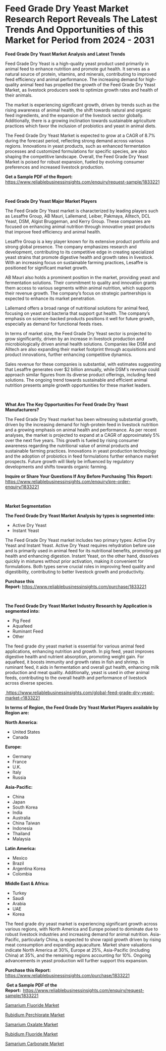 <p><h1>Feed Grade Dry Yeast Market Research Report Reveals The Latest Trends And Opportunities of this Market for Period from 2024 - 2031</h1></p><p><strong>Feed Grade Dry Yeast Market Analysis and Latest Trends</strong></p>
<p><p>Feed Grade Dry Yeast is a high-quality yeast product used primarily in animal feed to enhance nutrition and promote gut health. It serves as a natural source of protein, vitamins, and minerals, contributing to improved feed efficiency and animal performance. The increasing demand for high-quality animal feed has propelled the growth of the Feed Grade Dry Yeast Market, as livestock producers seek to optimize growth rates and health of their animals.</p><p>The market is experiencing significant growth, driven by trends such as the rising awareness of animal health, the shift towards natural and organic feed ingredients, and the expansion of the livestock sector globally. Additionally, there is a growing inclination towards sustainable agriculture practices which favor the inclusion of probiotics and yeast in animal diets. </p><p>The Feed Grade Dry Yeast Market is expected to grow at a CAGR of 8.7% during the forecast period, reflecting strong demand across various regions. Innovations in yeast products, such as enhanced fermentation processes and customized formulations for specific species, are also shaping the competitive landscape. Overall, the Feed Grade Dry Yeast Market is poised for robust expansion, fueled by evolving consumer preferences and increased livestock production.</p></p>
<p><strong>Get a Sample PDF of the Report:&nbsp;</strong> <a href="https://www.reliablebusinessinsights.com/enquiry/request-sample/1833221?utm_campaign=1726&utm_medium=2&utm_source=Github&utm_content=ia&utm_term=17102024&utm_id=feed-grade-dry-yeast">https://www.reliablebusinessinsights.com/enquiry/request-sample/1833221</a></p>
<p>&nbsp;</p>
<p><strong>Feed Grade Dry Yeast Major Market Players</strong></p>
<p><p>The Feed Grade Dry Yeast market is characterized by leading players such as Lesaffre Group, AB Mauri, Lallemand, Leiber, Pakmaya, Alltech, DCL Yeast, DSM, Algist Bruggeman, and Kerry Group. These companies are focused on enhancing animal nutrition through innovative yeast products that improve feed efficiency and animal health.</p><p>Lesaffre Group is a key player known for its extensive product portfolio and strong global presence. The company emphasizes research and development, contributing to its competitive edge in creating specialized yeast strains that promote digestive health and growth rates in livestock. With an increasing focus on sustainable farming practices, Lesaffre is positioned for significant market growth.</p><p>AB Mauri also holds a prominent position in the market, providing yeast and fermentation solutions. Their commitment to quality and innovation grants them access to various segments within animal nutrition, which supports their revenue growth. The company’s focus on strategic partnerships is expected to enhance its market penetration.</p><p>Lallemand offers a broad range of nutritional solutions for animal feed, focusing on yeast and bacteria that support gut health. The company’s emphasis on science-backed products positions it well for future growth, especially as demand for functional feeds rises.</p><p>In terms of market size, the Feed Grade Dry Yeast sector is projected to grow significantly, driven by an increase in livestock production and microbiologically driven animal health solutions. Companies like DSM and Alltech are also expanding their market footprint through acquisitions and product innovations, further enhancing competitive dynamics.</p><p>Sales revenue for these companies is substantial, with estimates suggesting that Lesaffre generates over $2 billion annually, while DSM's revenue could approach similar figures from its diverse product offerings, including feed solutions. The ongoing trend towards sustainable and efficient animal nutrition presents ample growth opportunities for these market leaders.</p></p>
<p>&nbsp;</p>
<p><strong>What Are The Key Opportunities For Feed Grade Dry Yeast Manufacturers?</strong></p>
<p><p>The Feed Grade Dry Yeast market has been witnessing substantial growth, driven by the increasing demand for high-protein feed in livestock nutrition and a growing emphasis on animal health and performance. As per recent analyses, the market is projected to expand at a CAGR of approximately 5% over the next five years. This growth is fueled by rising consumer awareness regarding the nutritional value of animal products and sustainable farming practices. Innovations in yeast production technology and the adoption of probiotics in feed formulations further enhance market prospects. Future growth will likely be influenced by regulatory developments and shifts towards organic farming.</p></p>
<p><strong>Inquire or Share Your Questions If Any Before Purchasing This Report:</strong> <a href="https://www.reliablebusinessinsights.com/enquiry/pre-order-enquiry/1833221?utm_campaign=1726&utm_medium=2&utm_source=Github&utm_content=ia&utm_term=17102024&utm_id=feed-grade-dry-yeast">https://www.reliablebusinessinsights.com/enquiry/pre-order-enquiry/1833221</a></p>
<p>&nbsp;</p>
<p><strong>Market Segmentation</strong></p>
<p><strong>The Feed Grade Dry Yeast Market Analysis by types is segmented into:</strong></p>
<p><ul><li>Active Dry Yeast</li><li>Instant Yeast</li></ul></p>
<p><p>The Feed Grade Dry Yeast market includes two primary types: Active Dry Yeast and Instant Yeast. Active Dry Yeast requires rehydration before use and is primarily used in animal feed for its nutritional benefits, promoting gut health and enhancing digestion. Instant Yeast, on the other hand, dissolves quickly in mixtures without prior activation, making it convenient for formulations. Both types serve crucial roles in improving feed quality and digestibility, contributing to better livestock growth and productivity.</p></p>
<p><strong>Purchase this Report:&nbsp;</strong><a href="https://www.reliablebusinessinsights.com/purchase/1833221?utm_campaign=1726&utm_medium=2&utm_source=Github&utm_content=ia&utm_term=17102024&utm_id=feed-grade-dry-yeast">https://www.reliablebusinessinsights.com/purchase/1833221</a></p>
<p>&nbsp;</p>
<p><strong>The Feed Grade Dry Yeast Market Industry Research by Application is segmented into:</strong></p>
<p><ul><li>Pig Feed</li><li>Aquafeed</li><li>Ruminant Feed</li><li>Other</li></ul></p>
<p><p>The feed grade dry yeast market is essential for various animal feed applications, enhancing nutrition and growth. In pig feed, yeast improves digestive health and nutrient absorption, promoting weight gain. For aquafeed, it boosts immunity and growth rates in fish and shrimp. In ruminant feed, it aids in fermentation and overall gut health, enhancing milk production and meat quality. Additionally, yeast is used in other animal feeds, contributing to the overall health and performance of livestock across diverse species.</p></p>
<p><a href="https://www.reliablebusinessinsights.com/global-feed-grade-dry-yeast-market-r1833221?utm_campaign=1726&utm_medium=2&utm_source=Github&utm_content=ia&utm_term=17102024&utm_id=feed-grade-dry-yeast">&nbsp;https://www.reliablebusinessinsights.com/global-feed-grade-dry-yeast-market-r1833221</a></p>
<p><strong>In terms of Region, the Feed Grade Dry Yeast Market Players available by Region are:</strong></p>
<p>
    <p> <strong> North America: </strong>
        <ul>
            <li>United States</li>
            <li>Canada</li>
        </ul>
        </p> 
    <p> <strong> Europe: </strong>
        <ul>
            <li>Germany</li>
            <li>France</li>
            <li>U.K.</li>
            <li>Italy</li>
            <li>Russia</li>
        </ul>
        </p> 
    <p> <strong> Asia-Pacific: </strong>
        <ul>
            <li>China</li>
            <li>Japan</li>
            <li>South Korea</li>
            <li>India</li>
            <li>Australia</li>
            <li>China Taiwan</li>
            <li>Indonesia</li>
            <li>Thailand</li>
            <li>Malaysia</li>
        </ul>
        </p> 
    <p> <strong> Latin America: </strong>
        <ul>
            <li>Mexico</li>
            <li>Brazil</li>
            <li>Argentina Korea</li>
            <li>Colombia</li>
        </ul>
        </p> 
    <p> <strong> Middle East & Africa: </strong>
        <ul>
            <li>Turkey</li>
            <li>Saudi</li>
            <li>Arabia</li>
            <li>UAE</li>
            <li>Korea</li>
        </ul>
    </p>
    </p>
<p><p>The feed grade dry yeast market is experiencing significant growth across various regions, with North America and Europe poised to dominate due to robust livestock industries and increasing demand for animal nutrition. Asia-Pacific, particularly China, is expected to show rapid growth driven by rising meat consumption and expanding aquaculture. Market share valuations indicate North America at 30%, Europe at 25%, Asia-Pacific (including China) at 35%, and the remaining regions accounting for 10%. Ongoing advancements in yeast production will further support this expansion.</p></p>
<p><strong>Purchase this Report: </strong><a href="https://www.reliablebusinessinsights.com/purchase/1833221?utm_campaign=1726&utm_medium=2&utm_source=Github&utm_content=ia&utm_term=17102024&utm_id=feed-grade-dry-yeast">https://www.reliablebusinessinsights.com/purchase/1833221</a></p>
<p>&nbsp;<strong>Get a Sample PDF of the Report:&nbsp;&nbsp;</strong><a href="https://www.reliablebusinessinsights.com/enquiry/request-sample/1833221?utm_campaign=1726&utm_medium=2&utm_source=Github&utm_content=ia&utm_term=17102024&utm_id=feed-grade-dry-yeast">https://www.reliablebusinessinsights.com/enquiry/request-sample/1833221</a></p>
<p><strong></strong></p>
<p><p><a href="https://www.linkedin.com/pulse/pioneering-growth-analyzing-global-samarium-fluoride-market-y7kue?utm_campaign=1726&utm_medium=2&utm_source=Github&utm_content=ia&utm_term=17102024&utm_id=feed-grade-dry-yeast">Samarium Fluoride Market</a></p><p><a href="https://www.linkedin.com/pulse/future-ready-strategic-insights-global-rubidium-perchlorate-zpfve?utm_campaign=1726&utm_medium=2&utm_source=Github&utm_content=ia&utm_term=17102024&utm_id=feed-grade-dry-yeast">Rubidium Perchlorate Market</a></p><p><a href="https://www.linkedin.com/pulse/samarium-oxalate-market-size-share-competitive-landscape-aqr0e?utm_campaign=1726&utm_medium=2&utm_source=Github&utm_content=ia&utm_term=17102024&utm_id=feed-grade-dry-yeast">Samarium Oxalate Market</a></p><p><a href="https://www.linkedin.com/pulse/rubidium-fluoride-market-evolution-future-outlook-forecasting-blg3e?utm_campaign=1726&utm_medium=2&utm_source=Github&utm_content=ia&utm_term=17102024&utm_id=feed-grade-dry-yeast">Rubidium Fluoride Market</a></p><p><a href="https://www.linkedin.com/pulse/strategic-insights-global-samarium-carbonate-market-trends-ls7qe?utm_campaign=1726&utm_medium=2&utm_source=Github&utm_content=ia&utm_term=17102024&utm_id=feed-grade-dry-yeast">Samarium Carbonate Market</a></p></p>
